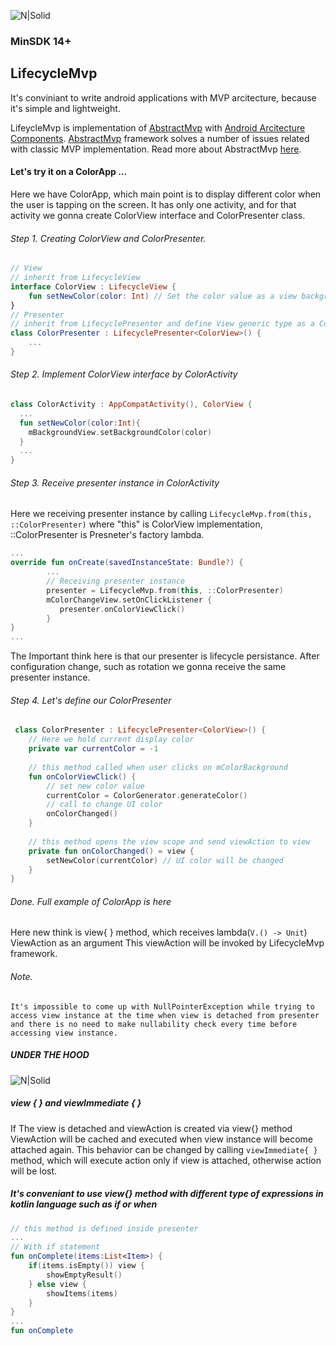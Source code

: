 ![N|Solid](https://github.com/RobertApikyan/LifecycleMvp/blob/develop/intro/LifecycleCover.png?raw=true)

### MinSDK 14+

## LifecycleMvp

It's conviniant to write android applications with MVP arcitecture, because it's simple and lightweight.

LifeycleMvp is implementation of [AbstractMvp](https://github.com/RobertApikyan/AbstractMvp) with [Android Arcitecture Components](https://developer.android.com/topic/libraries/architecture/).
[AbstractMvp](https://github.com/RobertApikyan/AbstractMvp) framework solves a number of issues related with classic MVP implementation. Read more about AbstractMvp [here](https://github.com/RobertApikyan/AbstractMvp). 

#### Let's try it on a ColorApp ...
Here we have ColorApp, which main point is to display different color when the user is tapping on the screen.
It has only one activity, and for that activity we gonna create ColorView interface and ColorPresenter class.

###### Step 1. Creating ColorView and ColorPresenter.
```kotlin
// View
// inherit from LifecycleView
interface ColorView : LifecycleView { 
    fun setNewColor(color: Int) // Set the color value as a view background
}
// Presenter
// inherit from LifecyclePresenter and define View generic type as a ColorView
class ColorPresenter : LifecyclePresenter<ColorView>() { 
    ...
}
```

###### Step 2. Implement ColorView interface by ColorActivity
```kotlin
class ColorActivity : AppCompatActivity(), ColorView {
  ...
  fun setNewColor(color:Int){
    mBackgroundView.setBackgroundColor(color)
  }
  ...
}
```

###### Step 3. Receive presenter instance in ColorActivity
Here we receiving presenter instance by calling ```LifecycleMvp.from(this, ::ColorPresenter)``` where "this" is ColorView implementation, ::ColorPresenter is Presneter's factory lambda. 
```kotlin
...
override fun onCreate(savedInstanceState: Bundle?) {
        ...
        // Receiving presenter instance 
        presenter = LifecycleMvp.from(this, ::ColorPresenter)
        mColorChangeView.setOnClickListener {
           presenter.onColorViewClick()
        }
}
...
```
The Important think here is that our presenter is lifecycle persistance. After configuration change, such as rotation we gonna receive the same presenter instance. 

###### Step 4. Let's define our ColorPresenter
```kotlin
 class ColorPresenter : LifecyclePresenter<ColorView>() { 
    // Here we hold current display color
    private var currentColor = -1
    
    // this method called when user clicks on mColorBackground
    fun onColorViewClick() {
        // set new color value
        currentColor = ColorGenerator.generateColor()
        // call to change UI color
        onColorChanged()
    }
    
    // this method opens the view scope and send viewAction to view
    private fun onColorChanged() = view {
        setNewColor(currentColor) // UI color will be changed
    }
}
```
###### Done. Full example of ColorApp is here 
Here new think is view{ } method, which receives lambda(```V.() -> Unit```) ViewAction as an argument This viewAction will be invoked by LifecycleMvp framework. 

###### Note. 
``
It's impossible to come up with NullPointerException while trying to access view instance at the time when view is detached from presenter and there is no need to make nullability check every time before accessing view instance.
``
##### UNDER THE HOOD
![N|Solid](https://github.com/RobertApikyan/LifecycleMvp/blob/develop/intro/lifecycleMvpSchem.png?raw=true)


##### view { } and viewImmediate { }
If The view is detached and viewAction is created via view{} method ViewAction will be cached and executed when view instance will become attached again. This behavior can be changed by calling ```viewImmediate{ }``` method, which will execute action only if view is attached, otherwise action will be lost.

##### It's conveniant to use view{} method with different type of expressions in kotlin language such as if or when 
```kotlin
// this method is defined inside presenter
...
// With if statement
fun onComplete(items:List<Item>) {
    if(items.isEmpty()) view {
        showEmptyResult()
    } else view {
        showItems(items)
    }
}
...
fun onComplete
```







